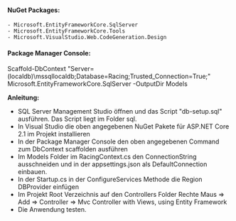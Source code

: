 ﻿#### NuGet Packages:
	- Microsoft.EntityFrameworkCore.SqlServer
	- Microsoft.EntityFrameworkCore.Tools
	- Microsoft.VisualStudio.Web.CodeGeneration.Design

#### Package Manager Console:
Scaffold-DbContext "Server=(localdb)\mssqllocaldb;Database=Racing;Trusted_Connection=True;" Microsoft.EntityFrameworkCore.SqlServer -OutputDir Models

**Anleitung:**
   - SQL Server Management Studio öffnen und das Script "db-setup.sql" ausführen. Das Script liegt im Folder sql.
   - In Visual Studio die oben angegebenen NuGet Pakete für ASP.NET Core 2.1 im Projekt installieren
   - In der Package Manager Console den oben angegebenen Command zum DbContext scaffolden ausführen
   - Im Models Folder im RacingContext.cs den ConnectionString ausschneiden und in der appsettings.json als DefaultConnection einbauen.
   - In der Startup.cs in der ConfigureServices Methode die Region DBProvider einfügen
   - Im Projekt Root Verzeichnis auf den Controllers Folder Rechte Maus => Add => Controller => Mvc Controller with Views, using Entity Framework
   - Die Anwendung testen.
